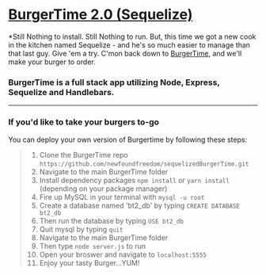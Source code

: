 # [BurgerTime 2.0 (Sequelize)](https://radiant-citadel-77509.herokuapp.com/)

*Still Nothing to install. Still Nothing to run.  But, this time we got a new cook in the kitchen named Sequelize - and he's so much easier to manage than that last guy. Give 'em a try. C'mon back down to [BurgerTime](https://radiant-citadel-77509.herokuapp.com/), and we'll make your burger to order.
<br>
### BurgerTime is a full stack app utilizing Node, Express, **Sequelize** and Handlebars.
---
### If you'd like to take your burgers to-go
You can deploy your own version of Burgertime by following these steps:

> 1. Clone the BurgerTime repo `https://github.com/newfoundfreedom/sequelizedBurgerTime.git`
> 2. Navigate to the main BurgerTime folder
> 3. Install dependency packages `npm install` or `yarn install` (depending on your package manager)
> 4. Fire up MySQL in your terminal with `mysql -u root`
> 5. Create a database named 'bt2_db' by typing   `CREATE DATABASE bt2_db`
> 6. Then run the database by typing `USE bt2_db`
> 7. Quit mysql by typing `quit`
> 8. Navigate to the main BurgerTime folder
> 9. Then type `node server.js` to run
> 10. Open your broswer and navigate to `localhost:5555`
> 11. Enjoy your tasty Burger...YUM!

